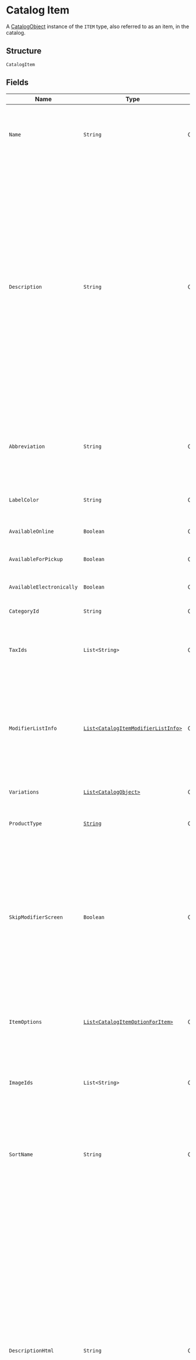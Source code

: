 
# Catalog Item

A [CatalogObject](../../doc/models/catalog-object.md) instance of the `ITEM` type, also referred to as an item, in the catalog.

## Structure

`CatalogItem`

## Fields

| Name | Type | Tags | Description | Getter |
|  --- | --- | --- | --- | --- |
| `Name` | `String` | Optional | The item's name. This is a searchable attribute for use in applicable query filters, its value must not be empty, and the length is of Unicode code points.<br>**Constraints**: *Maximum Length*: `512` | String getName() |
| `Description` | `String` | Optional | The item's description. This is a searchable attribute for use in applicable query filters, and its value length is of Unicode code points.<br><br>Deprecated at 2022-07-20, this field is planned to retire in 6 months. You should migrate to use `description_html` to set the description<br>of the [CatalogItem](entity:CatalogItem) instance.  The `description` and `description_html` field values are kept in sync. If you try to<br>set the both fields, the `description_html` text value overwrites the `description` value. Updates in one field are also reflected in the other,<br>except for when you use an early version before Square API 2022-07-20 and `description_html` is set to blank, setting the `description` value to null<br>does not nullify `description_html`.<br>**Constraints**: *Maximum Length*: `4096` | String getDescription() |
| `Abbreviation` | `String` | Optional | The text of the item's display label in the Square Point of Sale app. Only up to the first five characters of the string are used.<br>This attribute is searchable, and its value length is of Unicode code points.<br>**Constraints**: *Maximum Length*: `24` | String getAbbreviation() |
| `LabelColor` | `String` | Optional | The color of the item's display label in the Square Point of Sale app. This must be a valid hex color code. | String getLabelColor() |
| `AvailableOnline` | `Boolean` | Optional | If `true`, the item can be added to shipping orders from the merchant's online store. | Boolean getAvailableOnline() |
| `AvailableForPickup` | `Boolean` | Optional | If `true`, the item can be added to pickup orders from the merchant's online store. | Boolean getAvailableForPickup() |
| `AvailableElectronically` | `Boolean` | Optional | If `true`, the item can be added to electronically fulfilled orders from the merchant's online store. | Boolean getAvailableElectronically() |
| `CategoryId` | `String` | Optional | The ID of the item's category, if any. | String getCategoryId() |
| `TaxIds` | `List<String>` | Optional | A set of IDs indicating the taxes enabled for<br>this item. When updating an item, any taxes listed here will be added to the item.<br>Taxes may also be added to or deleted from an item using `UpdateItemTaxes`. | List<String> getTaxIds() |
| `ModifierListInfo` | [`List<CatalogItemModifierListInfo>`](../../doc/models/catalog-item-modifier-list-info.md) | Optional | A set of `CatalogItemModifierListInfo` objects<br>representing the modifier lists that apply to this item, along with the overrides and min<br>and max limits that are specific to this item. Modifier lists<br>may also be added to or deleted from an item using `UpdateItemModifierLists`. | List<CatalogItemModifierListInfo> getModifierListInfo() |
| `Variations` | [`List<CatalogObject>`](../../doc/models/catalog-object.md) | Optional | A list of [CatalogItemVariation](entity:CatalogItemVariation) objects for this item. An item must have<br>at least one variation. | List<CatalogObject> getVariations() |
| `ProductType` | [`String`](../../doc/models/catalog-item-product-type.md) | Optional | The type of a CatalogItem. Connect V2 only allows the creation of `REGULAR` or `APPOINTMENTS_SERVICE` items. | String getProductType() |
| `SkipModifierScreen` | `Boolean` | Optional | If `false`, the Square Point of Sale app will present the `CatalogItem`'s<br>details screen immediately, allowing the merchant to choose `CatalogModifier`s<br>before adding the item to the cart.  This is the default behavior.<br><br>If `true`, the Square Point of Sale app will immediately add the item to the cart with the pre-selected<br>modifiers, and merchants can edit modifiers by drilling down onto the item's details.<br><br>Third-party clients are encouraged to implement similar behaviors. | Boolean getSkipModifierScreen() |
| `ItemOptions` | [`List<CatalogItemOptionForItem>`](../../doc/models/catalog-item-option-for-item.md) | Optional | List of item options IDs for this item. Used to manage and group item<br>variations in a specified order.<br><br>Maximum: 6 item options. | List<CatalogItemOptionForItem> getItemOptions() |
| `ImageIds` | `List<String>` | Optional | The IDs of images associated with this `CatalogItem` instance.<br>These images will be shown to customers in Square Online Store.<br>The first image will show up as the icon for this item in POS. | List<String> getImageIds() |
| `SortName` | `String` | Optional | A name to sort the item by. If this name is unspecified, namely, the `sort_name` field is absent, the regular `name` field is used for sorting.<br>Its value must not be empty.<br><br>It is currently supported for sellers of the Japanese locale only. | String getSortName() |
| `DescriptionHtml` | `String` | Optional | The item's description as expressed in valid HTML elements. The length of this field value, including those of HTML tags,<br>is of Unicode points. With application query filters, the text values of the HTML elements and attributes are searchable. Invalid or<br>unsupported HTML elements or attributes are ignored.<br><br>Supported HTML elements include:<br><br>- `a`: Link. Supports linking to website URLs, email address, and telephone numbers.<br>- `b`, `strong`:  Bold text<br>- `br`: Line break<br>- `code`: Computer code<br>- `div`: Section<br>- `h1-h6`: Headings<br>- `i`, `em`: Italics<br>- `li`: List element<br>- `ol`: Numbered list<br>- `p`: Paragraph<br>- `ul`: Bullet list<br>- `u`: Underline<br><br>Supported HTML attributes include:<br><br>- `align`: Alignment of the text content<br>- `href`: Link destination<br>- `rel`: Relationship between link's target and source<br>- `target`: Place to open the linked document<br>**Constraints**: *Maximum Length*: `65535` | String getDescriptionHtml() |
| `DescriptionPlaintext` | `String` | Optional | A server-generated plaintext version of the `description_html` field, without formatting tags.<br>**Constraints**: *Maximum Length*: `65535` | String getDescriptionPlaintext() |
| `IsArchived` | `Boolean` | Optional | Indicates whether this item is archived (`true`) or not (`false`). | Boolean getIsArchived() |

## Example (as JSON)

```json
{
  "name": "name6",
  "description": "description6",
  "abbreviation": "abbreviation8",
  "label_color": "label_color8",
  "available_online": false
}
```


